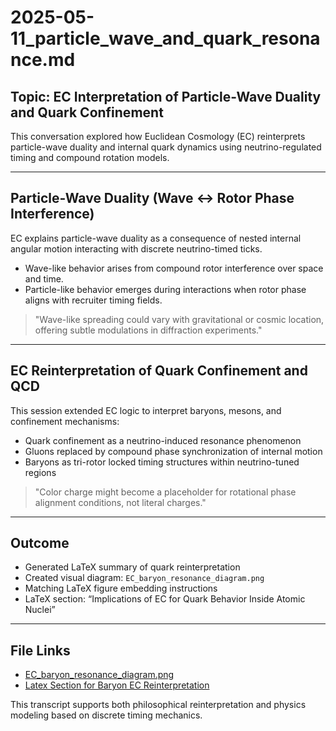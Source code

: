 # 2025-05-11_particle_wave_and_quark_resonance.md

## Topic: EC Interpretation of Particle-Wave Duality and Quark Confinement

This conversation explored how Euclidean Cosmology (EC) reinterprets particle-wave duality and internal quark dynamics using neutrino-regulated timing and compound rotation models.

---

## Particle-Wave Duality (Wave ↔ Rotor Phase Interference)

EC explains particle-wave duality as a consequence of nested internal angular motion interacting with discrete neutrino-timed ticks.

- Wave-like behavior arises from compound rotor interference over space and time.
- Particle-like behavior emerges during interactions when rotor phase aligns with recruiter timing fields.

> "Wave-like spreading could vary with gravitational or cosmic location, offering subtle modulations in diffraction experiments."

---

## EC Reinterpretation of Quark Confinement and QCD

This session extended EC logic to interpret baryons, mesons, and confinement mechanisms:

- Quark confinement as a neutrino-induced resonance phenomenon
- Gluons replaced by compound phase synchronization of internal motion
- Baryons as tri-rotor locked timing structures within neutrino-tuned regions

> "Color charge might become a placeholder for rotational phase alignment conditions, not literal charges."

---

## Outcome

- Generated LaTeX summary of quark reinterpretation
- Created visual diagram: `EC_baryon_resonance_diagram.png`
- Matching LaTeX figure embedding instructions
- LaTeX section: “Implications of EC for Quark Behavior Inside Atomic Nuclei”

---

## File Links

- [EC_baryon_resonance_diagram.png](../ai_entrypoint/EC_baryon_resonance_diagram.png)
- [Latex Section for Baryon EC Reinterpretation](../docs/EC_quark_reinterpretation_section.tex)

This transcript supports both philosophical reinterpretation and physics modeling based on discrete timing mechanics.

